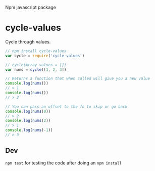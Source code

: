 Npm javascript package

cycle-values
============

Cycle through values.

```js
// npm install cycle-values
var cycle = require('cycle-values')

// cycle(Array values = [])
var nums = cycle([1, 2, 3])

// Returns a function that when called will give you a new value
console.log(nums())
// > 1
console.log(nums())
// > 2

// You can pass an offset to the fn to skip or go back
console.log(nums(0))
// > 2
console.log(nums(2))
// > 1
console.log(nums(-1))
// > 3
```

Dev
---

`npm test` for testing the code after doing an `npm install`
